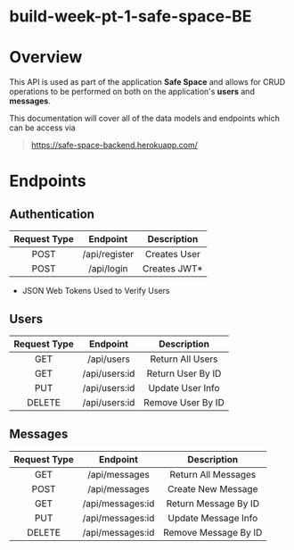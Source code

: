# build-week-pt-1-safe-space-BE

# Overview

This API is used as part of the application __Safe Space__ and allows for CRUD operations to
be performed on both on the application's __users__ and __messages__.

This documentation will cover all of the data models and endpoints which can be access via
> <https://safe-space-backend.herokuapp.com/>


# Endpoints

## Authentication

| Request Type | Endpoint      | Description   |
|:------------:|:-------------:|:-------------:|
| POST         | /api/register | Creates User  |
| POST         | /api/login    | Creates JWT*  |

* JSON Web Tokens Used to Verify Users

## Users

| Request Type | Endpoint      | Description      |
|:------------:|:-------------:|:----------------:|
| GET          | /api/users    | Return All Users |
| GET          | /api/users:id | Return User By ID|
| PUT          | /api/users:id | Update User Info |
| DELETE       | /api/users:id | Remove User By ID|

## Messages

| Request Type | Endpoint         | Description         |
|:------------:|:----------------:|:-------------------:|
| GET          | /api/messages    | Return All Messages |
| POST         | /api/messages    | Create New Message  |
| GET          | /api/messages:id | Return Message By ID|
| PUT          | /api/messages:id | Update Message Info |
| DELETE       | /api/messages:id | Remove Message By ID|